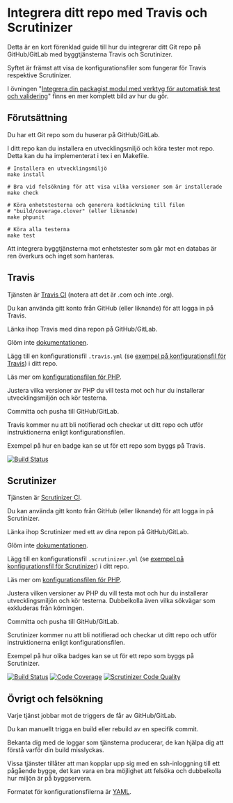 Integrera ditt repo med Travis och Scrutinizer
===============================

Detta är en kort förenklad guide till hur du integrerar ditt Git repo på GitHub/GitLab med byggtjänsterna Travis och Scrutinizer.

Syftet är främst att visa de konfigurationsfiler som fungerar för Travis respektive Scrutinizer.

I övningen "[Integrera din packagist modul med verktyg för automatisk test och validering](kunskap/integrera-din-packagist-modul-med-verktyg-for-automatisk-test-och-validering)" finns en mer komplett bild av hur du gör.



Förutsättning
-------------------------------

Du har ett Git repo som du huserar på GitHub/GitLab.

I ditt repo kan du installera en utvecklingsmiljö och köra tester mot repo. Detta kan du ha implementerat i tex i en Makefile.

```
# Installera en utvecklingsmiljö
make install

# Bra vid felsökning för att visa vilka versioner som är installerade
make check

# Köra enhetstesterna och generera kodtäckning till filen
# "build/coverage.clover" (eller liknande)
make phpunit

# Köra alla testerna
make test
```

Att integrera byggtjänsterna mot enhetstester som går mot en databas är ren överkurs och inget som hanteras.



Travis
-------------------------------

Tjänsten är [Travis CI](https://www.travis-ci.com/) (notera att det är .com och inte .org).

Du kan använda gitt konto från GitHub (eller liknande) för att logga in på Travis.

Länka ihop Travis med dina repon på GitHub/GitLab.

Glöm inte [dokumentationen](https://docs.travis-ci.com/).

Lägg till en konfigurationsfil `.travis.yml` (se [exempel på konfigurationsfil för Travis](https://github.com/dbwebb-se/mvc/blob/main/example/ci/.travis.yml)) i ditt repo.

Läs mer om [konfigurationsfilen för PHP](https://docs.travis-ci.com/user/languages/php/).

Justera vilka versioner av PHP du vill testa mot och hur du installerar utvecklingsmiljön och kör testerna.

Committa och pusha till GitHub/GitLab.

Travis kommer nu att bli notifierad och checkar ut ditt repo och utför instruktionerna enligt konfigurationsfilen.

Exempel på hur en badge kan se ut för ett repo som byggs på Travis.

[![Build Status](https://www.travis-ci.com/canax/router.svg?branch=master)](https://www.travis-ci.com/canax/router)



Scrutinizer
-------------------------------

Tjänsten är [Scrutinizer CI](https://scrutinizer-ci.com/).

Du kan använda gitt konto från GitHub (eller liknande) för att logga in på Scrutinizer.

Länka ihop Scrutinizer med ett av dina repon på GitHub/GitLab.

Glöm inte [dokumentationen](https://scrutinizer-ci.com/docs/).

Lägg till en konfigurationsfil `.scrutinizer.yml` (se [exempel på konfigurationsfil för Scrutinizer](https://github.com/dbwebb-se/mvc/blob/main/example/ci/.scrutinizer.yml)) i ditt repo.

Läs mer om [konfigurationsfilen för PHP](https://scrutinizer-ci.com/docs/guides/php/continuous-integration-deployment).

Justera vilken versioner av PHP du vill testa mot och hur du installerar utvecklingsmiljön och kör testerna. Dubbelkolla även vilka sökvägar som exkluderas från körningen.

Committa och pusha till GitHub/GitLab.

Scrutinizer kommer nu att bli notifierad och checkar ut ditt repo och utför instruktionerna enligt konfigurationsfilen.

Exempel på hur olika badges kan se ut för ett repo som byggs på Scrutinizer.

[![Build Status](https://scrutinizer-ci.com/g/canax/database/badges/build.png?b=master)](https://scrutinizer-ci.com/g/canax/database/build-status/master) [![Code Coverage](https://scrutinizer-ci.com/g/canax/router/badges/coverage.png?b=master)](https://scrutinizer-ci.com/g/canax/router/?branch=master) [![Scrutinizer Code Quality](https://scrutinizer-ci.com/g/canax/database/badges/quality-score.png?b=master)](https://scrutinizer-ci.com/g/canax/database/?branch=master)



Övrigt och felsökning
-------------------------------

Varje tjänst jobbar mot de triggers de får av GitHub/GitLab.

Du kan manuellt trigga en build eller rebuild av en specifik commit.

Bekanta dig med de loggar som tjänsterna producerar, de kan hjälpa dig att förstå varför din build misslyckas.

Vissa tjänster tillåter att man kopplar upp sig med en ssh-inloggning till ett pågående bygge, det kan vara en bra möjlighet att felsöka och dubbelkolla hur miljön är på byggservern.

Formatet för konfigurationsfilerna är [YAML](https://en.wikipedia.org/wiki/YAML).
